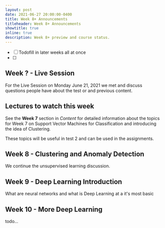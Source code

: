 ```yaml
---
layout: post
date: 2021-06-27 20:00:00-0400
title: Week 8+ Announcements
titleheader: Week 8+ Announcements
showtitle: true
inline: true
description: Week 8+ preview and course status.
---
```




- [ ] Todofill in later weeks all at once
- [ ] 

## Week ? - Live Session

For the Live Session on Monday June 21, 2021 we met and discuss questions people have about the test or and previous content.

## Lectures to watch this week

See the **Week 7** section in *Content* for detailed information about the topics for Week 7 on Support Vector Machines for Classification and introducing the idea of Clustering. 

These topics will be useful in test 2 and can be used in the assignments.



## Week 8 - Clustering and Anomaly Detection

We continue the unsupervised learning discussion.

## Week 9 - Deep Learning Introduction

What are neural networks and what is Deep Learning at a it's most basic

## Week 10 - More Deep Learning

todo...



